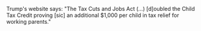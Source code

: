 Trump's website says: "The Tax Cuts and Jobs Act (...) [d]oubled the Child Tax Credit proving [sic] an additional $1,000 per child in tax relief for working parents."
